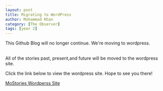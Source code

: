 ```yaml
---
layout: post
title: Migrating to WordPress
author: Mohammad Khan
category: [The Observer]
tags: [year 2]
---
```

This Github Blog will no longer continue. We're moving to wordpress. 

<br>
All of the stories past, present,and future will be moved to the wordpress site.
<br>


Click the link below to view the wordpress site. Hope to see you there!

[MoStories Wordperss Site](https://mostories261398878.wordpress.com/)


<link rel="MoStories Wordpress site" href="https://mostories261398878.wordpress.com/"> 

